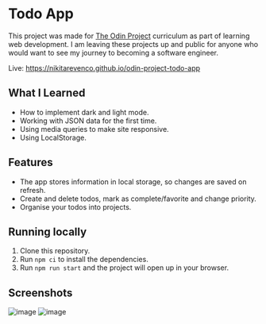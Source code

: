 # Todo App

This project was made for [The Odin Project](https://www.theodinproject.com/) curriculum as part of learning web development. I am leaving these projects up and public for anyone who would want to see my journey to becoming a software engineer. 

Live: https://nikitarevenco.github.io/odin-project-todo-app

## What I Learned

- How to implement dark and light mode.
- Working with JSON data for the first time.
- Using media queries to make site responsive.
- Using LocalStorage.

## Features

- The app stores information in local storage, so changes are saved on refresh.
- Create and delete todos, mark as complete/favorite and change priority.
- Organise your todos into projects.

## Running locally

1. Clone this repository.
2. Run `npm ci` to install the dependencies.
3. Run `npm run start` and the project will open up in your browser.

## Screenshots
![image](https://github.com/nikitarevenco/todo/assets/154856872/0aac5874-e7c8-4f51-a838-8dca14b4513a)
![image](https://github.com/nikitarevenco/todo/assets/154856872/f8344ca4-ad2f-465a-8d8b-618a3ed7adb3)
